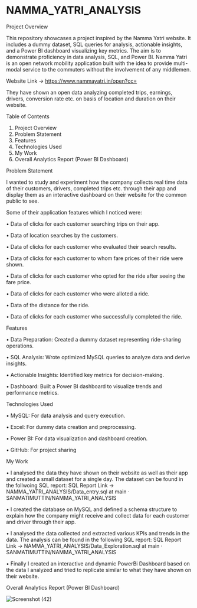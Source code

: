 # NAMMA_YATRI_ANALYSIS

Project Overview

This repository showcases a project inspired by the Namma Yatri website. 
It includes a dummy dataset, SQL queries for analysis, actionable insights, and a Power BI dashboard visualizing key metrics. 
The aim is to demonstrate proficiency in data analysis, SQL, and Power BI.
Namma Yatri is an open network mobility application built with the idea to provide multi-modal service to the commuters without the involvement of any middlemen.

Website Link -> https://www.nammayatri.in/open?cc=

They have shown an open data analyzing completed trips, earnings, drivers, conversion rate etc. on basis of location and duration on their website.




Table of Contents

1.	Project Overview
2.	Problem Statement
3.	Features
4.	Technologies Used
5.	My Work
6.	Overall Analytics Report (Power BI Dashboard)

Problem Statement

I wanted to study and experiment how the company collects real time data of their customers, drivers, completed trips etc. 
through their app and display them as an interactive dashboard on their website for the common public to see.

Some of their application features which I noticed were:

•	Data of clicks for each customer searching trips on their app.

•	Data of location searches by the customers.

•	Data of clicks for each customer who evaluated their search results.

•	Data of clicks for each customer to whom fare prices of their ride were shown.

•	Data of clicks for each customer who opted for the ride after seeing the fare price.

•	Data of clicks for each customer who were alloted a ride.

•	Data of the distance for the ride.

•	Data of clicks for each customer who successfully completed the ride.


Features

•	Data Preparation: Created a dummy dataset representing ride-sharing operations.

•	SQL Analysis: Wrote optimized MySQL queries to analyze data and derive insights.

•	Actionable Insights: Identified key metrics for decision-making.

•	Dashboard: Built a Power BI dashboard to visualize trends and performance metrics.


Technologies Used

•	MySQL: For data analysis and query execution.

•	Excel: For dummy data creation and preprocessing.

•	Power BI: For data visualization and dashboard creation.

•	GitHub: For project sharing


My Work

•	I analysed the data they have shown on their website as well as their app and created a small dataset for a single day. The dataset can be found in the follwoing SQL report:
               SQL Report Link ->  NAMMA_YATRI_ANALYSIS/Data_entry.sql at main · SANMATIMUTTIN/NAMMA_YATRI_ANALYSIS
               
•	I created the database on MySQL and defined a schema structure to explain how the company might receive and collect data for each customer and driver through their app.

•	I analysed the data collected and extracted various KPIs  and trends in the data. The analysis can be found in the following SQL report:
                SQL Report Link ->  NAMMA_YATRI_ANALYSIS/Data_Exploration.sql at main · SANMATIMUTTIN/NAMMA_YATRI_ANALYSIS
                
•	Finally I created an interactive and dynamic PowerBi Dashboard based on the data I analyzed and tried to replicate similar to what they have shown on their website.


Overall Analytics Report (Power BI Dashboard)


![Screenshot (42)](https://github.com/user-attachments/assets/af2a2ea8-b2ce-488a-8fbc-ce608aa2c504)
